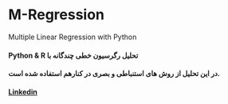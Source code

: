 # M-Regression
Multiple Linear Regression with Python

#### Python & R تحلیل رگرسیون خطی چندگانه با

#### در این تحلیل از روش های استنباطی و بصری در کنارهم استفاده شده است.

[linkedin]:https://linkedin.com/in/amirhossein-khadivi

#### [Linkedin][linkedin]
